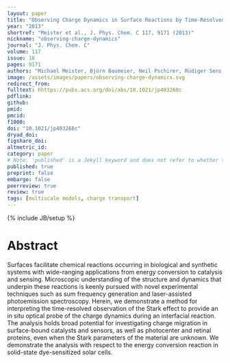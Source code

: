 ```yaml
---
layout: paper
title: "Observing Charge Dynamics in Surface Reactions by Time-Resolved Stark Effects"
year: "2013"
shortref: "Meister et al., J. Phys. Chem. C 117, 9171 (2013)"
nickname: "observing-charge-dynamics"
journal: "J. Phys. Chem. C"
volume: 117
issue: 18
pages: 9171 
authors: "Michael Meister, Björn Baumeier, Neil Pschirer, Rüdiger Sens, Ingmar Bruder, Frédéric Laquai, Denis Andrienko, and Ian A. Howard"
image: /assets/images/papers/observing-charge-dynamics.svg
redirect_from: 
fulltext: hhttps://pubs.acs.org/doi/abs/10.1021/jp403268c
pdflink: 
github: 
pmid: 
pmcid: 
f1000: 
doi: "10.1021/jp403268c"
dryad_doi: 
figshare_doi: 
altmetric_id: 
category: paper
# Note: 'published' is a Jekyll keyword and does not refer to whether the paper is published, but rather to whether this Markdown should be part of the rendered site.
published: true
preprint: false
embargo: false	
peerreview: true
review: true
tags: [multiscale models, charge transport]
---
```

{% include JB/setup %}

# Abstract 

Surfaces facilitate chemical reactions occurring in biological and synthetic systems with wide-ranging applications from energy conversion to catalysis and sensing. Microscopic understanding of the structure and dynamics that underpin these reactions is keenly pursued with novel experimental techniques such as sum frequency generation and laser-assisted photoemission spectroscopy. Herein, we demonstrate a method for interpreting the time-resolved observation of the Stark effect to provide an in situ optical probe of the charge dynamics during an interfacial reaction. The analysis holds broad potential for investigating charge migration in surface-bound catalysts and sensors, as well as photocenter and retinal proteins, even when the Stark parameters of the material are unknown. We demonstrate the analysis with respect to the energy conversion reaction in solid-state dye-sensitized solar cells.